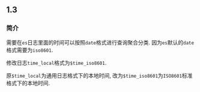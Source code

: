 ## 1.3

### 简介

需要在`es`日志里面的时间可以按照`date`格式进行查询聚合分类. 因为`es`默认的`date`格式需要为`iso8601`.

修改日志`time_local`格式为`$time_iso8601`.

原`$time_local`为通用日志格式下的本地时间, 改为`$time_iso8601`为`ISO8601`标准格式下的本地时间.
